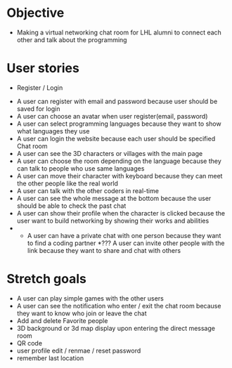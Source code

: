 # Objective

- Making a virtual networking chat room for LHL alumni to connect each other and talk about the programming

# User stories

- Register / Login

* A user can register with email and password because user should be saved for login
* A user can choose an avatar when user register(email, password)
* A user can select programming languages because they want to show what languages they use
* A user can login the website because each user should be specified
  Chat room
* A user can see the 3D characters or villages with the main page
* A user can choose the room depending on the language because they can talk to people who use same languages
* A user can move their character with keyboard because they can meet the other people like the real world
* A user can talk with the other coders in real-time
* A user can see the whole message at the bottom because the user should be able to check the past chat
* A user can show their profile when the character is clicked because the user want to build networking by showing their works and abilities
* * A user can have a private chat with one person because they want to find a coding partner
*??? A user can invite other people with the link because they want to share and chat with others

# Stretch goals

- A user can play simple games with the other users
- A user can see the notification who enter / exit the chat room because they want to know who join or leave the chat
- Add and delete Favorite people
- 3D background or 3d map display upon entering the direct message room
- QR code
- user profile edit / renmae / reset password
- remember last location 
